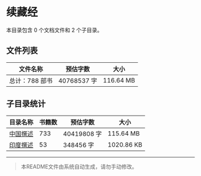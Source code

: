 # 续藏经

本目录包含 0 个文档文件和 2 个子目录。

## 文件列表

| 文件名称 | 预估字数 | 大小 |
|---------|---------|------|
| 总计：788 部书 | 40768537 字 | 116.64 MB |

## 子目录统计

| 目录名称 | 书籍数 | 预估字数 | 大小 |
|---------|--------|----------|------|
| [中国撰述](佛藏/续藏经/中国撰述/README.md) | 733 | 40419808 字 | 115.64 MB |
| [印度撰述](佛藏/续藏经/印度撰述/README.md) | 53 | 348456 字 | 1020.86 KB |

---

> 本README文件由系统自动生成，请勿手动修改。
